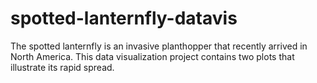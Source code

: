 # spotted-lanternfly-datavis
The spotted lanternfly is an invasive planthopper that recently arrived in North America. This data visualization project contains two plots that illustrate its rapid spread.
